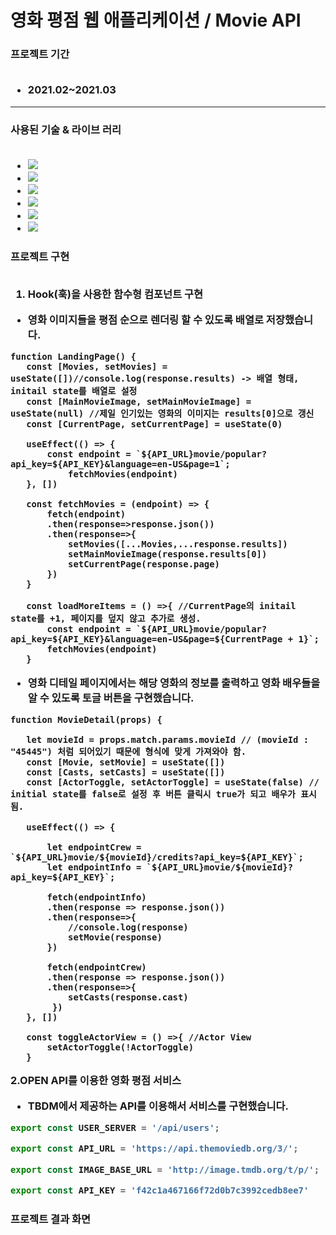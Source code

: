 <h1>영화 평점 웹 애플리케이션 / Movie API


<h3> 프로젝트 기간    
<br/>
<br/>
 
 + 2021.02~2021.03
 - - - - - - 

<h3> 사용된 기술 & 라이브 러리
<br/>
<br/>


+ <img src="https://img.shields.io/badge/React-blue?style=flat-square&logo=React&logoColor=white"/><br/>
+ <img src="https://img.shields.io/badge/Node.js-339933?style=flat-square&logo=Node.js&logoColor=white"/><br/>
+ <img src="https://img.shields.io/badge/Javascript-important?style=flat-square&logo=Javascript&logoColor=white"/><br/>
+ <img src="https://img.shields.io/badge/Redux-3766AB?style=flat-square&logo=Redux&logoColor=white"/><br/>
+ <img src="https://img.shields.io/badge/MongoDB-lightgray?style=flat-square&logo=MongoDB&logoColor=white"/><br/>
+ <img src="https://img.shields.io/badge/Ant Design-0170FE?style=flat-square&logo=Ant-Design&logoColor=white"/><br/>

  
<h3> 프로젝트 구현
<br/>
<br/>
 
1. Hook(훅)을 사용한 함수형 컴포넌트 구현
 
 
 + 영화 이미지들을 평점 순으로 렌더링 할 수 있도록 배열로 저장했습니다.
 
 
 ``` JSX
 function LandingPage() {
    const [Movies, setMovies] = useState([])//console.log(response.results) -> 배열 형태, initail state를 배열로 설정
    const [MainMovieImage, setMainMovieImage] = useState(null) //제일 인기있는 영화의 이미지는 results[0]으로 갱신
    const [CurrentPage, setCurrentPage] = useState(0)
    
    useEffect(() => {
        const endpoint = `${API_URL}movie/popular?api_key=${API_KEY}&language=en-US&page=1`;
            fetchMovies(endpoint)
    }, [])

    const fetchMovies = (endpoint) => {
        fetch(endpoint)
        .then(response=>response.json())
        .then(response=>{
            setMovies([...Movies,...response.results])
            setMainMovieImage(response.results[0])
            setCurrentPage(response.page)
        })
    }
    
    const loadMoreItems = () =>{ //CurrentPage의 initail state를 +1, 페이지를 덮지 않고 추가로 생성.
        const endpoint = `${API_URL}movie/popular?api_key=${API_KEY}&language=en-US&page=${CurrentPage + 1}`;
        fetchMovies(endpoint)
    }
 ```
 
 
+ 영화 디테일 페이지에서는 해당 영화의 정보를 출력하고 영화 배우들을 알 수 있도록 토글 버튼을 구현했습니다.
 
 ``` JSX
 function MovieDetail(props) {

    let movieId = props.match.params.movieId // (movieId : "45445") 처럼 되어있기 때문에 형식에 맞게 가져와야 함.
    const [Movie, setMovie] = useState([])
    const [Casts, setCasts] = useState([])
    const [ActorToggle, setActorToggle] = useState(false) // initial state를 false로 설정 후 버튼 클릭시 true가 되고 배우가 표시 됨.

    useEffect(() => {

        let endpointCrew = `${API_URL}movie/${movieId}/credits?api_key=${API_KEY}`;
        let endpointInfo = `${API_URL}movie/${movieId}?api_key=${API_KEY}`;

        fetch(endpointInfo)
        .then(response => response.json())
        .then(response=>{
            //console.log(response)
            setMovie(response)
        })

        fetch(endpointCrew)
        .then(response => response.json())
        .then(response=>{
            setCasts(response.cast)
         })
    }, [])

    const toggleActorView = () =>{ //Actor View
        setActorToggle(!ActorToggle)
    }
```
 
 
2.OPEN API를 이용한 영화 평점 서비스
 
 + TBDM에서 제공하는 API를 이용해서 서비스를 구현했습니다.
 
 
 ``` Javascript
export const USER_SERVER = '/api/users';

export const API_URL = 'https://api.themoviedb.org/3/';

export const IMAGE_BASE_URL = 'http://image.tmdb.org/t/p/';

export const API_KEY = 'f42c1a467166f72d0b7c3992cedb8ee7'
```
 
 
 <h3> 프로젝트 결과 화면
  
```ㄱㅕㄹ고ㅓ 
```
 
